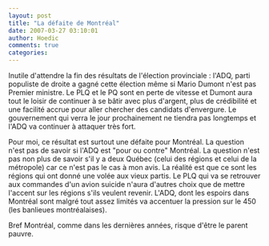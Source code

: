 ```yaml
---
layout: post
title: "La défaite de Montréal"
date: 2007-03-27 03:10:01
author: Hoedic
comments: true
categories: 
---
```



Inutile d'attendre la fin des résultats de l'élection provinciale : l'ADQ, parti populiste de droite a gagné cette élection même si Mario Dumont n'est pas Premier ministre. Le PLQ et le PQ sont en perte de vitesse et Dumont aura tout le loisir de continuer à se bâtir avec plus d'argent, plus de crédibilité et une facilité accrue pour aller chercher des candidats d'envergure. Le gouvernement qui verra le jour prochainement ne tiendra pas longtemps et l'ADQ va continuer à attaquer très fort.

Pour moi, ce résultat est surtout une défaite pour Montréal. La question n'est pas de savoir si l'ADQ est "pour ou contre" Montréal. La question n'est pas non plus de savoir s'il y a deux Québec (celui des régions et celui de la métropole) car ce n'est pas le cas à mon avis. La réalité est que ce sont les régions qui ont donné une volée aux vieux partis. Le PLQ qui va se retrouver aux commandes d'un avion suicide n'aura d'autres choix que de mettre l'accent sur les régions s'ils veulent revenir. L'ADQ, dont les espoirs dans Montréal sont malgré tout assez limités va accentuer la pression sur le 450 (les banlieues montréalaises).

Bref Montréal, comme dans les dernières années, risque d'être le parent pauvre.